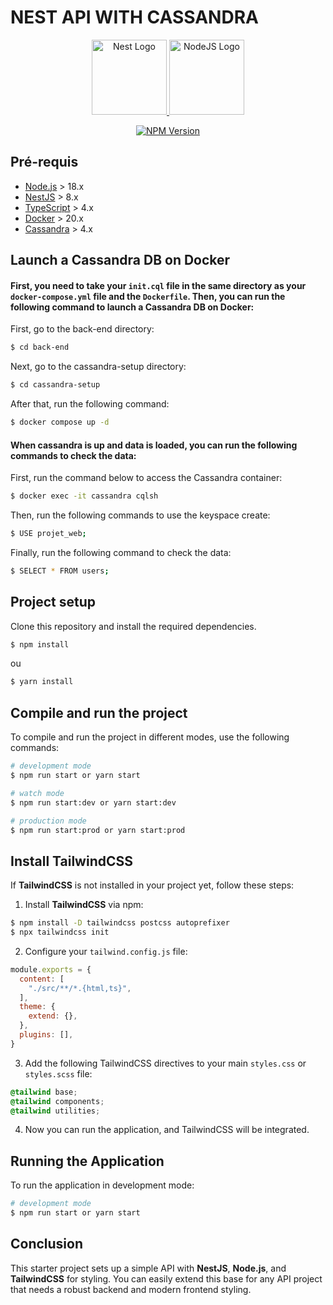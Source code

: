 
# NEST API WITH CASSANDRA

<p align="center">
  <a href="http://nestjs.com/" target="blank">
    <img src="https://nestjs.com/img/logo-small.svg" width="120" alt="Nest Logo" />
  </a>
  <a href="http://nodejs.org" target="blank">
    <img src="https://nodejs.org/static/logos/nodejsDark.svg" width="120" margin="100" alt="NodeJS Logo" />
  </a>

</p>

[circleci-image]: https://img.shields.io/circleci/build/github/nestjs/nest/master?token=abc123def456
[circleci-url]: https://circleci.com/gh/nestjs/nest

<p align="center">
  <a href="https://www.npmjs.com/~nestjscore" target="_blank">
    <img src="https://img.shields.io/npm/v/@nestjs/core.svg" alt="NPM Version" />
  </a>
</p>


## Pré-requis

- [Node.js](https://nodejs.org/en/download/) > 18.x
- [NestJS](https://docs.nestjs.com/) > 8.x
- [TypeScript](https://www.typescriptlang.org/) > 4.x
- [Docker](https://docs.docker.com/get-docker/) > 20.x
- [Cassandra](https://cassandra.apache.org/) > 4.x

## Launch a Cassandra DB on Docker
#### First, you need to take your ``init.cql`` file in the same directory as your ``docker-compose.yml`` file and the ``Dockerfile``. Then, you can run the following command to launch a Cassandra DB on Docker:

First, go to the back-end directory:
```bash	
$ cd back-end
```	
Next, go to the cassandra-setup directory:
```bash	
$ cd cassandra-setup
```
After that, run the following command:

```bash
$ docker compose up -d
```
#### When cassandra is up and data is loaded, you can run the following commands to check the data:

First, run the command below to access the Cassandra container:
```bash
$ docker exec -it cassandra cqlsh
```
Then, run the following commands to use the keyspace create:
```bash
$ USE projet_web;
```
Finally, run the following command to check the data:
```bash
$ SELECT * FROM users;
```

## Project setup

Clone this repository and install the required dependencies.

```bash
$ npm install
```
ou 
```bash
$ yarn install
```

## Compile and run the project

To compile and run the project in different modes, use the following commands:

```bash
# development mode
$ npm run start or yarn start

# watch mode
$ npm run start:dev or yarn start:dev

# production mode
$ npm run start:prod or yarn start:prod
```

## Install TailwindCSS

If **TailwindCSS** is not installed in your project yet, follow these steps:

1. Install **TailwindCSS** via npm:

```bash
$ npm install -D tailwindcss postcss autoprefixer
$ npx tailwindcss init
```

2. Configure your `tailwind.config.js` file:

```js
module.exports = {
  content: [
    "./src/**/*.{html,ts}",
  ],
  theme: {
    extend: {},
  },
  plugins: [],
}
```

3. Add the following TailwindCSS directives to your main `styles.css` or `styles.scss` file:

```css
@tailwind base;
@tailwind components;
@tailwind utilities;
```

4. Now you can run the application, and TailwindCSS will be integrated.

## Running the Application

To run the application in development mode:

```bash
# development mode
$ npm run start or yarn start
```

## Conclusion

This starter project sets up a simple API with **NestJS**, **Node.js**, and **TailwindCSS** for styling. You can easily extend this base for any API project that needs a robust backend and modern frontend styling.
